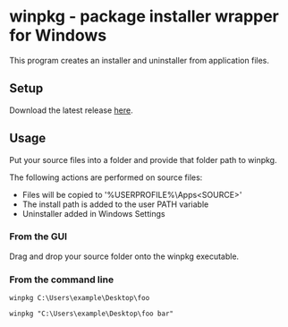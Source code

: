 # winpkg - package installer wrapper for Windows

This program creates an installer and uninstaller from application files. 

## Setup
Download the latest release [here](https://github.com/dmaccormac/winpkg/releases).

## Usage
Put your source files into a folder and provide that folder path to winpkg.
 
The following actions are performed on source files:
- Files will be copied to '%USERPROFILE%\Apps\<SOURCE>'
- The install path is added to the user PATH variable
- Uninstaller added in Windows Settings

### From the GUI
Drag and drop your source folder onto the winpkg executable.

### From the command line
`winpkg C:\Users\example\Desktop\foo`

`winpkg "C:\Users\example\Desktop\foo bar"`


